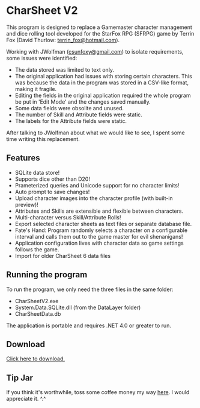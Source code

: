 CharSheet V2
============

This program is designed to replace a Gamemaster character management and dice rolling tool developed for the StarFox RPG (SFRPG) 
game by Terrin Fox (David Thurlow: <terrin_fox@hotmail.com>). 

Working with JWolfman (<csunfoxy@gmail.com>) to isolate requirements, some issues were identified:

* The data stored was limited to text only.
* The original application had issues with storing certain characters. This was because the data in the program was stored
in a CSV-like format, making it fragile.
* Editing the fields in the original application required the whole program be put in 'Edit Mode' and the changes saved 
manually.
* Some data fields were obsolite and unused.
* The number of Skill and Attribute fields were static.
* The labels for the Attribute fields were static.

After talking to JWolfman about what we would like to see, I spent some time writing this replacement.

Features
--------
* SQLite data store!
* Supports dice other than D20!
* Prameterized queries and Unicode support for no character limits!
* Auto prompt to save changes!
* Upload character images into the character profile (with built-in preview)!
* Attributes and Skills are extensible and flexible between characters.
* Multi-character versus Skill/Attribute Rolls!
* Export selected character sheets as text files or separate database file.
* Fate's Hand: Program randomly selects a character on a configurable interval and calls them out to the game master for evil shenanigans!
* Application configuration lives with character data so game settings follows the game.
* Import for older CharSheet 6 data files

Running the program
-------------------

To run the program, we only need the three files in the same folder:
* CharSheetV2.exe
* System.Data.SQLite.dll (from the DataLayer folder)
* CharSheetData.db

The application is portable and requires .NET 4.0 or greater to run.

Download
-------------------
[Click here to download.](https://github.com/shirogitsune/CharsheetV2/raw/master/dist/CharSheetV2.zip)

Tip Jar
-------------------

If you think it's worthwhile, toss some coffee money my way [here](https://paypal.me/whitefoxstudios). I would appreciate it. ^.^